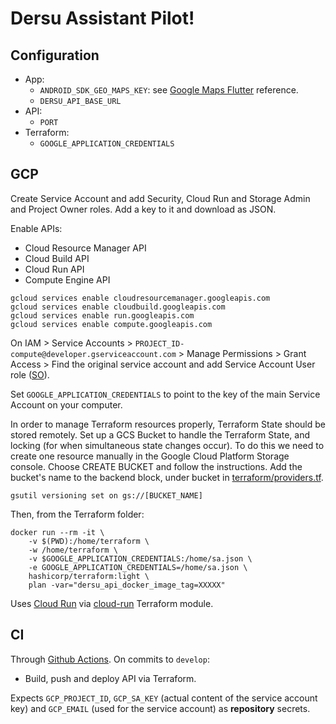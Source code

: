 # Dersu Assistant Pilot!

## Configuration

 - App:
 	- `ANDROID_SDK_GEO_MAPS_KEY`: see [Google Maps Flutter](https://pub.dev/packages/google_maps_flutter) reference.
 	- `DERSU_API_BASE_URL`
 - API:
 	- `PORT`
 - Terraform:
 	- `GOOGLE_APPLICATION_CREDENTIALS`

## GCP

Create Service Account and add Security, Cloud Run and Storage Admin and Project Owner roles. Add a key to it and download as JSON.

Enable APIs:

 - Cloud Resource Manager API
 - Cloud Build API 
 - Cloud Run API
 - Compute Engine API 

```
gcloud services enable cloudresourcemanager.googleapis.com
gcloud services enable cloudbuild.googleapis.com
gcloud services enable run.googleapis.com
gcloud services enable compute.googleapis.com
```

On IAM > Service Accounts > `PROJECT_ID-compute@developer.gserviceaccount.com` > Manage Permissions > Grant Access > Find the original service account and add Service Account User role ([SO](https://stackoverflow.com/questions/61334524/how-do-you-enable-iam-serviceaccounts-actas-permissions-on-a-sevice-account)).

Set `GOOGLE_APPLICATION_CREDENTIALS` to point to the key of the main Service Account on your computer.

In order to manage Terraform resources properly, Terraform State should be stored remotely. Set up a GCS Bucket to handle the Terraform State, and locking (for when simultaneous state changes occur). To do this we need to create one resource manually in the Google Cloud Platform Storage console. Choose CREATE BUCKET and follow the instructions. Add the bucket's name to the backend block, under bucket in [terraform/providers.tf](./services/terraform/providers.tf).

```
gsutil versioning set on gs://[BUCKET_NAME]
```

Then, from the Terraform folder:

```
docker run --rm -it \ 
	-v $(PWD):/home/terraform \
	-w /home/terraform \
	-v $GOOGLE_APPLICATION_CREDENTIALS:/home/sa.json \
	-e GOOGLE_APPLICATION_CREDENTIALS=/home/sa.json \
	hashicorp/terraform:light \
	plan -var="dersu_api_docker_image_tag=XXXXX"
```

Uses [Cloud Run](https://cloud.google.com/run) via [cloud-run](https://registry.terraform.io/modules/garbetjie/cloud-run/google/latest) Terraform module.

## CI

Through [Github Actions](https://github.com/dersu-uz/assistant-pilot/actions). On commits to `develop`:

- Build, push and deploy API via Terraform.


Expects `GCP_PROJECT_ID`, `GCP_SA_KEY` (actual content of the service account key) and `GCP_EMAIL` (used for the service account) as **repository** secrets.
